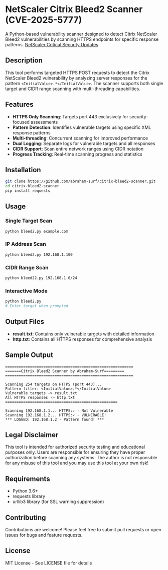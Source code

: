 # NetScaler Citrix Bleed2 Scanner (CVE-2025-5777) 

A Python-based vulnerability scanner designed to detect Citrix NetScaler Bleed2 vulnerabilities by scanning HTTPS endpoints for specific response patterns.
[NetScaler Critical Security Updates](https://www.netscaler.com/blog/news/netscaler-critical-security-updates-for-cve-2025-6543-and-cve-2025-5777/)


## Description

This tool performs targeted HTTPS POST requests to detect the Citrix NetScaler Bleed2 vulnerability by analyzing server responses for the pattern `<InitialValue>.*</InitialValue>`. The scanner supports both single target and CIDR range scanning with multi-threading capabilities.

## Features

- **HTTPS Only Scanning**: Targets port 443 exclusively for security-focused assessments
- **Pattern Detection**: Identifies vulnerable targets using specific XML response patterns
- **Multi-threading**: Concurrent scanning for improved performance
- **Dual Logging**: Separate logs for vulnerable targets and all responses
- **CIDR Support**: Scan entire network ranges using CIDR notation
- **Progress Tracking**: Real-time scanning progress and statistics

## Installation

```bash
git clone https://github.com/abraham-surf/citrix-bleed2-scanner.git
cd citrix-bleed2-scanner
pip install requests
```

## Usage

### Single Target Scan
```bash
python bleed2.py example.com
```

### IP Address Scan
```bash
python bleed2.py 192.168.1.100
```

### CIDR Range Scan
```bash
python bleed22.py 192.168.1.0/24
```

### Interactive Mode
```bash
python bleed2.py
# Enter target when prompted
```

## Output Files

- **result.txt**: Contains only vulnerable targets with detailed information
- **http.txt**: Contains all HTTPS responses for comprehensive analysis

## Sample Output

```
=========================================================
=======Citrix Bleed2 Scanner by Abraham-Surf=========
=========================================================

Scanning 254 targets on HTTPS (port 443)...
Pattern filter: <InitialValue>.*</InitialValue>
Vulnerable targets -> result.txt
All HTTPS responses -> http.txt
==================================================

Scanning 192.168.1.1... HTTPS:✓ - Not Vulnerable
Scanning 192.168.1.2... HTTPS:✓ - VULNERABLE!
*** LOGGED: 192.168.1.2 - Pattern found! ***
```

## Legal Disclaimer

This tool is intended for authorized security testing and educational purposes only. Users are responsible for ensuring they have proper authorization before scanning any systems. The author is not responsible for any misuse of this tool and you may use this tool at your own risk!

## Requirements

- Python 3.6+
- requests library
- urllib3 library (for SSL warning suppression)

## Contributing

Contributions are welcome! Please feel free to submit pull requests or open issues for bugs and feature requests.

## License

MIT License - See LICENSE file for details
